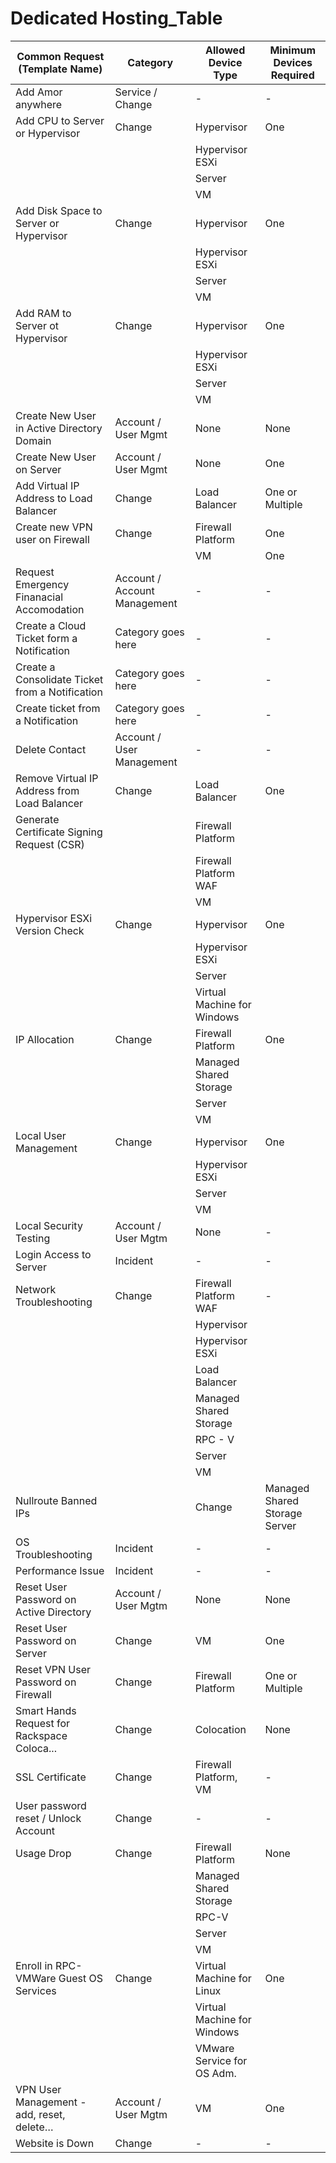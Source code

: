 # Dedicated Hosting_Table

| Common Request (Template Name)| Category | Allowed Device Type | Minimum Devices Required |
| ----------------------------- | -------- | ------------------- | ------------------------ |
| Add Amor anywhere| Service / Change |    - |  - |
| Add CPU to Server or Hypervisor | Change  | Hypervisor      | One |
|                                 |         | Hypervisor ESXi |     
|                                 |         | Server          |  
|                                 |         | VM              |                                         
| Add Disk Space to Server or Hypervisor | Change | Hypervisor      | One |  
|                                        |        | Hypervisor ESXi |
|                                        |        | Server|
|                                        |        | VM |
| Add RAM to Server ot Hypervisor | Change | Hypervisor      | One |  
|                                 |        | Hypervisor ESXi | 
|                                 |        | Server|
|                                 |        | VM |
| Create New User in Active Directory Domain | Account / User Mgmt | None | None |
| Create New User on Server                  | Account / User Mgmt | None | One |
|Add Virtual IP Address to Load Balancer | Change | Load Balancer | One or Multiple |
| Create new VPN user on Firewall | Change | Firewall Platform | One |
|                                 |        | VM | One |
| Request Emergency Finanacial Accomodation | Account / Account Management | - | - |
| Create a Cloud Ticket form a Notification | Category goes here | - | - |
| Create a Consolidate Ticket from a Notification | Category goes here | - | - |
| Create ticket from a Notification | Category goes here | - | - |
| Delete Contact | Account / User Management | - | - |
| Remove Virtual IP Address from Load Balancer | Change | Load Balancer | One |
| Generate Certificate Signing Request (CSR)   |        | Firewall Platform  |
|                                              |        | Firewall Platform WAF |
|                                              |        |  VM |  
| Hypervisor ESXi Version Check | Change | Hypervisor | One |
|                               |        | Hypervisor ESXi |
|                               |        | Server | 
|                               |        | Virtual Machine for Windows |
| IP Allocation                 | Change | Firewall Platform | One |
|                               |        | Managed Shared Storage |
|                               |        | Server | 
|                               |        | VM |
| Local User Management | Change | Hypervisor | One |
|                       |        | Hypervisor ESXi |
|                       |        | Server | 
|                       |        | VM |
| Local Security Testing | Account / User Mgtm | None | - |
| Login Access to Server | Incident | - | - |
| Network Troubleshooting | Change | Firewall Platform WAF | - |
|                         |        | Hypervisor | 
|                         |        | Hypervisor ESXi | 
|                         |        | Load Balancer | 
|                         |        | Managed Shared Storage |
|                         |        | RPC - V |
|                         |        | Server |
|                         |        | VM |
| Nullroute Banned IPs    |        | Change | Managed Shared Storage Server |
| OS Troubleshooting      | Incident | - | - |
| Performance Issue       | Incident | - | - |
| Reset User Password on Active Directory | Account / User Mgtm | None | None |
| Reset User Password on Server | Change | VM | One |
| Reset VPN User Password on Firewall | Change | Firewall Platform | One or Multiple |
| Smart Hands Request for Rackspace Coloca...| Change | Colocation | None |
| SSL Certificate | Change | Firewall Platform, VM | - |
| User password reset / Unlock Account | Change | - | - |
| Usage Drop | Change | Firewall Platform | None |
|            |        | Managed Shared Storage | 
|            |        | RPC-V |
|            |        | Server |
|            |        | VM |
| Enroll in RPC-VMWare Guest OS Services | Change | Virtual Machine for Linux | One |
|                                        |        | Virtual Machine for Windows | 
|                                        |        | VMware Service for OS Adm. |
| VPN User Management - add, reset, delete…| Account / User Mgtm | VM | One |
| Website is Down | Change | - | - |
